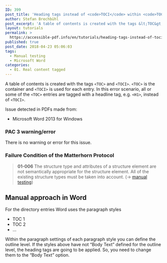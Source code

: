 ```yaml
---
ID: 399
post_title: 'Heading tags instead of <code>TOCI</code> within <code>TOC</code>'
author: Stefan Brechbühl
post_excerpt: 'A table of contents is created with the tags &lt;TOC&gt; and &lt;TOCI&gt;. &lt;TOC&gt; is the container and &lt;TOCI&gt; is used for each entry. In this error scenario, all or some of the &lt;TOC&gt; entries are tagged with a headline tag, e.g. &lt;H1&gt;, instead of &lt;TOCI&gt;.'
layout: tutorials
permalink: >
  https://accessible-pdf.info/en/tutorials/heading-tags-instead-of-toci-within-toc/
published: true
post_date: 2018-04-23 05:06:03
tags:
  - Manual testing
  - Microsoft Word
categories:
  - 01. Real content tagged
---
```

A table of contents is created with the tags `<TOC>` and `<TOCI>`. `<TOC>` is the container and `<TOCI>` is used for each entry. In this error scenario, all or some of the `<TOC>` entries are tagged with a headline tag, e.g. `<H1>`, instead of `<TOCI>`.

Issue detected in PDFs made from:

- Microsoft Word 2013 for Windows

### PAC 3 warning/error

There is no warning or error for this issue.

### Failure Condition of the Matterhorn Protocol

> **01-006** The structure type and attributes of a structure element are not semantically appropriate for the structure element. All of the existing structure types must be taken into account. (→ [manual testing](https://accessible-pdf.info/en/glossary/#manual-testing))

## Manual approach in Word

For the directory entries Word uses the paragraph styles

- TOC 1
- TOC 2
- …

Within the paragraph settings of each paragraph style you can define the outline level. If the styles above have not “Body Text” defined for the outline level, the heading tags are going to be applied. So, you need to change them to the “Body Text” option.